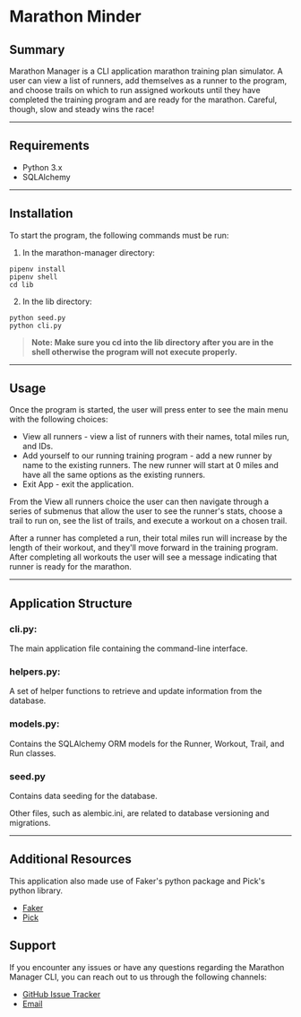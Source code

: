 # Marathon Minder

## Summary

Marathon Manager is a CLI application marathon training plan simulator. A user can view a list of runners, add themselves as a runner to the program, and choose trails on which to run assigned workouts until they have completed the training program and are ready for the marathon. Careful, though, slow and steady wins the race!

---

## Requirements

- Python 3.x
- SQLAlchemy

---

## Installation

To start the program, the following commands must be run:

1. In the marathon-manager directory:

```console
pipenv install
pipenv shell
cd lib
```

2. In the lib directory:

```console
python seed.py
python cli.py
```

> **Note: Make sure you cd into the lib directory after you are in the shell
> otherwise the program will not execute properly.**

---

## Usage

Once the program is started, the user will press enter to see the main menu with the following choices:

- View all runners - view a list of runners with their names, total miles run, and IDs.
- Add yourself to our running training program - add a new runner by name to the existing runners. The new runner will start at 0 miles and have all the same options as the existing runners.
- Exit App - exit the application.

From the View all runners choice the user can then navigate through a series of submenus that allow the user to see the runner's stats, choose a trail to run on, see the list of trails, and execute a workout on a chosen trail.

After a runner has completed a run, their total miles run will increase by the length of their workout, and they'll move forward in the training program. After completing all workouts the user will see a message indicating that runner is ready for the marathon.

---

## Application Structure

### cli.py:

The main application file containing the command-line interface.

### helpers.py:

A set of helper functions to retrieve and update information from the database.

### models.py:

Contains the SQLAlchemy ORM models for the Runner, Workout, Trail, and Run classes.

### seed.py

Contains data seeding for the database.

Other files, such as alembic.ini, are related to database versioning and migrations.

---

## Additional Resources

This application also made use of Faker's python package and Pick's python library.

- [Faker](https://faker.readthedocs.io/en/master/)
- [Pick](https://pypi.org/project/pick/)

## Support

If you encounter any issues or have any questions regarding the Marathon Manager CLI, you can reach out to us through the following channels:

- [GitHub Issue Tracker](https://github.com/clambiase08/marathon-manager/issues)
- [Email](mailto:christina.lambiase@gmail.com)
